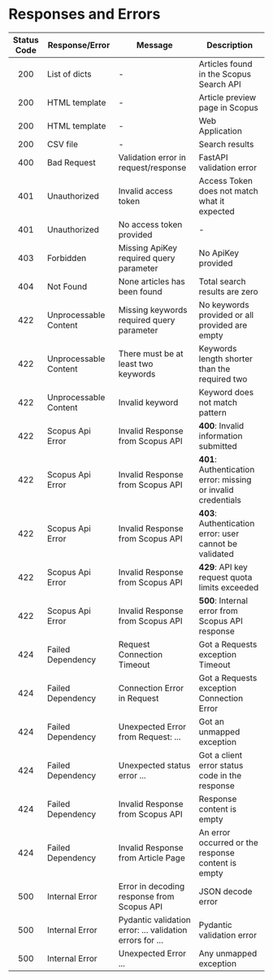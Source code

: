 # Responses and Errors

| Status Code | Response/Error        | Message                                                  | Description                                                   |
| :---------: | --------------------- | -------------------------------------------------------- | ------------------------------------------------------------- |
|     200     | List of dicts         | -                                                        | Articles found in the Scopus Search API                       |
|     200     | HTML template         | -                                                        | Article preview page in Scopus                                |
|     200     | HTML template         | -                                                        | Web Application                                               |
|     200     | CSV file              | -                                                        | Search results                                                |
|     400     | Bad Request           | Validation error in request/response                     | FastAPI validation error                                      |
|     401     | Unauthorized          | Invalid access token                                     | Access Token does not match what it expected                  |
|     401     | Unauthorized          | No access token provided                                 | -                                                             |
|     403     | Forbidden             | Missing ApiKey required query parameter                  | No ApiKey provided                                            |
|     404     | Not Found             | None articles has been found                             | Total search results are zero                                 |
|     422     | Unprocessable Content | Missing keywords required query parameter                | No keywords provided or all provided are empty                |
|     422     | Unprocessable Content | There must be at least two keywords                      | Keywords length shorter than the required two                 |
|     422     | Unprocessable Content | Invalid keyword                                          | Keyword does not match pattern                                |
|     422     | Scopus Api Error      | Invalid Response from Scopus API                         | **400**: Invalid information submitted                        |
|     422     | Scopus Api Error      | Invalid Response from Scopus API                         | **401**: Authentication error: missing or invalid credentials |
|     422     | Scopus Api Error      | Invalid Response from Scopus API                         | **403**: Authentication error: user cannot be validated       |
|     422     | Scopus Api Error      | Invalid Response from Scopus API                         | **429**: API key request quota limits exceeded                |
|     422     | Scopus Api Error      | Invalid Response from Scopus API                         | **500**: Internal error from Scopus API response              |
|     424     | Failed Dependency     | Request Connection Timeout                               | Got a Requests exception Timeout                              |
|     424     | Failed Dependency     | Connection Error in Request                              | Got a Requests exception Connection Error                     |
|     424     | Failed Dependency     | Unexpected Error from Request: ...                       | Got an unmapped exception                                     |
|     424     | Failed Dependency     | Unexpected status error ...                              | Got a client error status code in the response                |
|     424     | Failed Dependency     | Invalid Response from Scopus API                         | Response content is empty                                     |
|     424     | Failed Dependency     | Invalid Response from Article Page                       | An error occurred or the response content is empty            |
|     500     | Internal Error        | Error in decoding response from Scopus API               | JSON decode error                                             |
|     500     | Internal Error        | Pydantic validation error: ... validation errors for ... | Pydantic validation error                                     |
|     500     | Internal Error        | Unexpected Error ...                                     | Any unmapped exception                                        |

